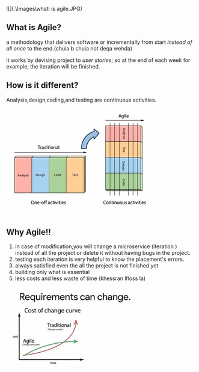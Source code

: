 ![](.\Images\whati is agile.JPG)

## What is Agile?

a methodology that delivers software or incrementally from start *instead of all once* to the end.(chuia b chuia not deqa wehda)

it works by devising project to *user stories*; so at the end of each week for example, the iteration will be finished.

## How is it different?

Analysis,design,coding,and testing are continuous activities.

![](.\Images\agile2.JPG)

## Why Agile!!

1. in case of modification,you will change a microservice (iteration ) instead of all the project or delete it without having bugs in the project.
2. testing each iteration is very helpful to know the placement's errors.
3. always satisfied even the all the project is not finished yet
4. building only what is essential
5. less costs and less waste of time (khessran lfloss la)

![](.\Images\agile3.JPG)

